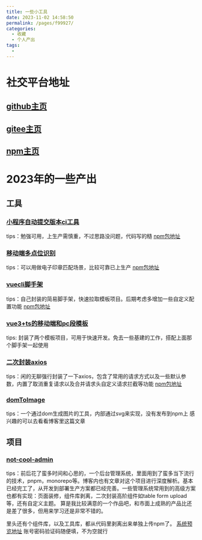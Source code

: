 ```yaml
---
title: 一些小工具
date: 2023-11-02 14:58:50
permalink: /pages/f99927/
categories:
  - 收藏
  - 个人产出
tags:
  - 
---
```

  

# 社交平台地址

## [github主页](https://github.com/hanhanbuku)
## [gitee主页](https://gitee.com/wangyuhan123)
## [npm主页](https://www.npmjs.com/~wangyuhan329)

# 2023年的一些产出
## 工具

### [小程序自动提交版本ci工具](https://github.com/hanhanbuku/mp-ci)
tips：勉强可用，上生产需慎重，不过思路没问题，代码写的糙
[npm包地址](https://www.npmjs.com/package/@wangyuhan329/mp-ci)

### [移动端多点位识别](https://github.com/hanhanbuku/mulit_point_touch)
tips：可以用做电子印章匹配场景，比较可靠已上生产
[npm包地址](https://www.npmjs.com/package/@itachi3/mulit-point-touch)


### [vuecli脚手架](https://github.com/hanhanbuku/vue3-cli)
tips：自己封装的简易脚手架，快速拉取模板项目。后期考虑多增加一些自定义配置功能
[npm包地址](https://www.npmjs.com/package/@itachi3/vue-cli)


### [vue3+ts的移动端和pc段模板](https://github.com/hanhanbuku/vue3_template)
tips: 封装了两个模板项目，可用于快速开发。免去一些基建的工作，搭配上面那个脚手架一起使用

### [二次封装axios](https://www.npmjs.com/package/@itachi3/ncaxios)
tips：闲的无聊强行封装了一下axios，包含了常用的请求方式以及一些默认参数，内置了取消重复请求以及合并请求头自定义请求拦截等功能
[npm包地址](https://www.npmjs.com/package/@itachi3/ncaxios)

### [domToImage](https://hanhanbuku.github.io/my_blog_vuepress/pages/8dcf4d/)
tips：一个通过dom生成图片的工具，内部通过svg来实现，没有发布到npm上 感兴趣的可以去看看博客里这篇文章
## 项目

### [not-cool-admin](https://gitee.com/wangyuhan123/notcool-admin-template)
tips：前后花了蛮多时间和心思的，一个后台管理系统，里面用到了蛮多当下流行的技术，pnpm，monorepo等。博客内也有文章对这个项目进行深度解析。基本已经完工了，从开发到部署生产方案都已经完善。一些管理系统常用到的高级方案也都有实现：页面装修，组件库剥离，二次封装高阶组件如table form upload等，还有自定义主题。
算是我比较满意的一个作品吧，和市面上成熟的产品比还是差了很多，但用来学习还是非常不错的。

里头还有个组件库，以及工具库，都从代码里剥离出来单独上传npm了。
[系统预览地址](http://www.myking.asia/#/) 账号密码验证码随便填，不为空就行
